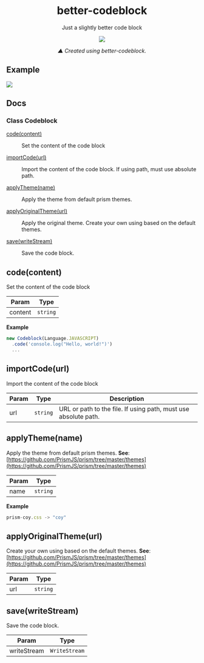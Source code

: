 <!-- README for NPM; the one for GitHub is in .github directory. -->

<h1 align="center">better-codeblock</h1>
<p align="center">Just a slightly better code block</p>

<p align="center">
  <img align="center" src="https://cdn.discordapp.com/attachments/718050872663212086/808483432531099658/161281824025953748.png">
</p>
<p align="center">
  <i>▲ Created using better-codeblock.</i>
</p>

## Example
![](https://svgur.com/i/TsH.svg)

## Docs

### Class Codeblock

<dl>
<dt><a href="#code">code(content)</a></dt>
<dd><p>Set the content of the code block</p>
</dd>
<dt><a href="#importCode">importCode(url)</a></dt>
<dd><p>Import the content of the code block.  If using path, must use absolute path.</p>
</dd>
<dt><a href="#applyTheme">applyTheme(name)</a></dt>
<dd><p>Apply the theme from default prism themes.</p>
</dd>
<dt><a href="#applyOriginalTheme">applyOriginalTheme(url)</a></dt>
<dd><p>Apply the original theme.
Create your own using based on the default themes.</p>
</dd>
<dt><a href="#save">save(writeStream)</a></dt>
<dd><p>Save the code block.</p>
</dd>
</dl>

<a name="code"></a>

## code(content)
Set the content of the code block

| Param | Type |
| --- | --- |
| content | <code>string</code> |

**Example**
```js
new Codeblock(Language.JAVASCRIPT)
  .code('console.log("Hello, world!")')
  ...
```
<a name="importCode"></a>

## importCode(url)
Import the content of the code block

| Param | Type | Description |
| --- | --- | --- |
| url | <code>string</code> | URL or path to the file.  If using path, must use absolute path. |

<a name="applyTheme"></a>

## applyTheme(name)
Apply the theme from default prism themes.
**See**: [https://github.com/PrismJS/prism/tree/master/themes](https://github.com/PrismJS/prism/tree/master/themes)

| Param | Type |
| --- | --- |
| name | <code>string</code> |

**Example**
```js
prism-coy.css -> "coy"
```
<a name="applyOriginalTheme"></a>

## applyOriginalTheme(url)
Create your own using based on the default themes.
**See**: [https://github.com/PrismJS/prism/tree/master/themes](https://github.com/PrismJS/prism/tree/master/themes)

| Param | Type |
| --- | --- |
| url | <code>string</code> |

<a name="save"></a>

## save(writeStream)
Save the code block.

| Param | Type |
| --- | --- |
| writeStream | <code>WriteStream</code> |
